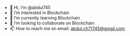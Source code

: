 - 👋 Hi, I’m @abdul745
- 👀 I’m interested in Blockchain
- 🌱 I’m currently learning Blockchain
- 💞️ I’m looking to collaborate on Blockchain
- 📫 How to reach me on email: abdul.ch71745@gmail.com

<!---
abdul745/abdul745 is a ✨ special ✨ repository because its `README.md` (this file) appears on your GitHub profile.
You can click the Preview link to take a look at your changes.
--->
